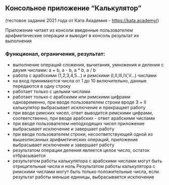 ## Консольное приложение “Калькулятор”
(тестовое задание 2021 года от Ката Академия - https://kata.academy/)

Приложение читает из консоли введенные пользователем арифметические
операции и выводит в консоль результат их выполнения

### Функционал, ограничения, результат:
* выполнение операций сложения, вычитания, умножения и деления с
  двумя числами: a + b, a - b, a * b, a / b 
* работа с арабскими (1,2,3,4,5…) и римскими (I,II,III,IV,V…) числами 
* на вход принимаются числа от 1 до 10 включительно, данные передаются в одну строку
* работает только с целыми числами
* работает только с арабскими или римскими цифрами одновременно, при вводе пользователем
  строки вроде 3 + II калькулятор выбрасывает исключение и прекращает работу 
* при вводе римских чисел, ответ выводится римскими цифрами, соответственно,
  при вводе арабских - ответ арабскими числами
* при вводе пользователем неподходящих чисел приложение выбрасывает исключение
  и завершает работу
* при вводе пользователем строки, несоответствующей одной из вышеописанных
  арифметических операций, приложение выбрасывает исключение и завершает работу
* результатом операции деления является целое число, остаток отбрасывается
* результатом работы калькулятора с арабскими числами могут быть отрицательные числа и ноль
  Результатом работы калькулятора с римскими числами могут быть только положительные числа,
  если результат работы меньше единицы, выбрасывается исключение